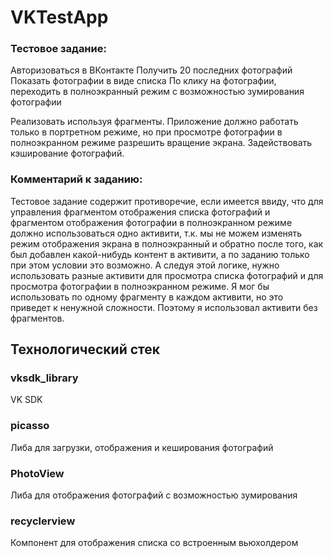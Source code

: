 # VKTestApp

### Тестовое задание:

Авторизоваться в ВКонтакте
Получить 20 последних фотографий
Показать фотографии в виде списка
По клику на фотографии, переходить в полноэкранный режим с возможностью зумирования фотографии

Реализовать используя фрагменты.
Приложение должно работать только в портретном режиме, но при просмотре фотографии в полноэкранном режиме разрешить вращение экрана.
Задействовать кэширование фотографий.


### Комментарий к заданию:

Тестовое задание содержит противоречие, если имеется ввиду, что для управления фрагментом отображения списка фотографий и фрагментом отображения фотографии в полноэкранном режиме должно использоваться одно активити, т.к. мы не можем изменять режим отображения экрана в полноэкранный и обратно после того, как был добавлен какой-нибудь контент в активити, а по заданию только при этом условии это возможно.
А следуя этой логике, нужно использовать разные активити для просмотра списка фотографий и для просмотра фотографии в полноэкранном режиме.
Я мог бы использовать по одному фрагменту в каждом активити, но это приведет к ненужной сложности. Поэтому я использовал активити без фрагментов.

## Технологический стек

### vksdk_library
VK SDK

### picasso
Либа для загрузки, отображения и кеширования фотографий

### PhotoView
Либа для отображения фотографий с возможностью зумирования

### recyclerview
Компонент для отображения списка со встроенным вьюхолдером


